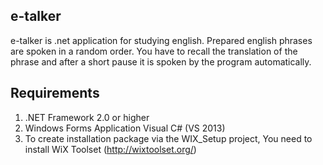 e-talker
------------
e-talker is .net application for studying english. 
Prepared english phrases are spoken in a random order.
You have to recall the translation of the phrase
and after a short pause it is spoken by the program automatically.

Requirements
------------
1. .NET Framework 2.0 or higher
2. Windows Forms Application Visual C# (VS 2013)
3. To create installation package via the WIX_Setup project,
   You need to install WiX Toolset (http://wixtoolset.org/)

